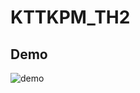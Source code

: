 # KTTKPM_TH2

## Demo
![demo](https://github.com/Minhquanzz1002/KTTKPM_TH2/blob/main/demo.gif?raw=true)
